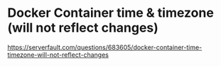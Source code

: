 # Docker Container time & timezone (will not reflect changes)

https://serverfault.com/questions/683605/docker-container-time-timezone-will-not-reflect-changes